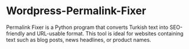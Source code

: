 # Wordpress-Permalink-Fixer
Permalink Fixer is a Python program that converts Turkish text into SEO-friendly and URL-usable format. This tool is ideal for websites containing text such as blog posts, news headlines, or product names.
